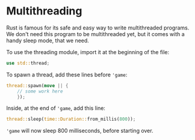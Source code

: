 # Multithreading

Rust is famous for its safe and easy way to write multithreaded programs. We don't need this program to be multithreaded yet, but it comes with a handy sleep mode, that we need.

To use the threading module, import it at the beginning of the file:

```rust
use std::thread;
```

To spawn a thread, add these lines before `'game`:

```rust
thread::spawn(move || {
    // some work here
    });
```
Inside, at the end of `'game`, add this line:

```rust
thread::sleep(time::Duration::from_millis(800));
```
`'game` will now sleep 800 milliseconds, before starting over.

